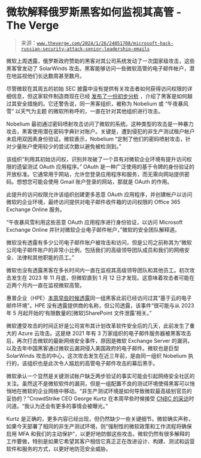 <!--yml

分类：未分类

日期：2024-05-27 15:17:41

-->

# 微软解释俄罗斯黑客如何监视其高管 - The Verge

> 来源：[`www.theverge.com/2024/1/26/24051708/microsoft-hack-russian-security-attack-senior-leadership-emails`](https://www.theverge.com/2024/1/26/24051708/microsoft-hack-russian-security-attack-senior-leadership-emails)

微软上周透露，俄罗斯政府赞助的黑客对其公司系统发动了一次国家级攻击，这些黑客曾发动了 SolarWinds 攻击。黑客能够访问一些微软高管的电子邮件帐户，潜在地监视他们长达数周甚至数月。

尽管微软在其周五的初始 SEC 披露中没有提供有关攻击者如何获得访问权限的详细信息，但这家软件制造商现在已经 [发布了一份初步分析](https://click.linksynergy.com/deeplink?id=nOD/rLJHOac&mid=24542&murl=https%3A%2F%2Fwww.microsoft.com%2Fen-us%2Fsecurity%2Fblog%2F2024%2F01%2F25%2Fmidnight-blizzard-guidance-for-responders-on-nation-state-attack%2F) ，介绍了黑客是如何越过其安全措施的。它还警告说，同一黑客组织，被称为 Nobelium 或 “午夜暴风雪” 以天气为主题 的微软所称呼的，一直在针对其他组织进行攻击。

Nobelium 最初通过密码喷射攻击访问了微软的系统。这种类型的攻击是一种暴力攻击，黑客使用潜在密码字典针对账户。关键是，遭到侵犯的非生产测试租户帐户未启用双因素身份验证。微软表示，Nobelium “定制了他们的密码喷射攻击，针对少量账户使用较少的尝试次数以避免被检测到。”

该组织“利用其初始访问权，识别并攻破了一个具有对微软企业环境有提升访问权限的遗留测试 OAuth 应用程序。” OAuth 是一种广泛使用的基于令牌的身份验证的开放标准。它通常用于网站，允许您登录应用程序和服务，而无需向网站提供密码。想想您可能会使用 Gmail 账户登录的网站，那就是 OAuth 的作用。

此提升的访问权限允许该组织创建更多恶意 OAuth 应用程序，并创建帐户以访问微软的企业环境，最终访问提供对电子邮件收件箱的访问权限的 Office 365 Exchange Online 服务。

“午夜暴风雪利用这些恶意 OAuth 应用程序进行身份验证，以访问 Microsoft Exchange Online 并针对微软企业电子邮件帐户，”微软的安全团队解释道。

微软没有透露有多少公司电子邮件账户被攻击和访问，但是公司之前称其为“微软公司电子邮件账户的非常小比例，包括我们的高级领导团队成员和我们的网络安全、法律和其他职能的员工。”

微软也没有透露黑客在多长时间内一直在监视其高级领导团队和其他员工。初次攻击发生在 2023 年 11 月底，但微软直到 1 月 12 日才发现。这意味着攻击者可能在近两个月内一直在监视微软高管。

惠普企业（HPE）[本周早些时候透露](https://www.sec.gov/ix?doc=/Archives/edgar/data/0001645590/000164559024000009/hpe-20240119.htm)同一组黑客此前已经访问过其“基于云的电子邮件环境”。HPE 没有透露提供商的名称，但公司透露，该事件“很可能与从 2023 年 5 月起开始的‘有限数量的[微软]SharePoint 文件泄露’相关。”

微软遭受攻击的时间正好是公司宣布其计划改革软件安全后的几天，此前发生了重大的 Azure 云攻击。这是继 2021 年有 3 万家组织的电子邮件服务器被黑客攻击后，再次打击微软的最新网络安全事件，原因是微软 Exchange Server 的漏洞，以及去年中国黑客通过微软云漏洞侵入美国政府的电子邮件。微软也是巨型 SolarWinds 攻击的中心，这次攻击发生在近三年前，是由同一组织 Nobelium 执行的，该组织也是此次令人尴尬的高管电子邮件攻击的幕后黑手。

微软承认一个显然是关键测试帐户缺乏两步验证的事实可能会引起网络安全社区的关注。虽然这不是微软软件的漏洞，但是一组配置不良的测试环境使得黑客可以悄悄地在微软的企业网络中移动。“非生产测试环境是如何导致微软最高级别官员的妥协的？”CrowdStrike CEO George Kurtz 在本周早些时候接受 [CNBC 的采访](https://www.cnbc.com/video/2024/01/22/crowdstrike-ceo-george-kurtz-on-microsoft-hack-and-what-it-means-for-cybersecurity-landscape.html)时问道。“我认为还会有更多的事情会被曝光。”

Kurtz 是正确的，更多内容已经出现，但仍然缺少一些关键细节。微软确实声称，如果今天部署了相同的非生产测试环境，则“强制性的微软政策和工作流程将确保启用 MFA 和我们的主动保护”，以更好地防御这些攻击。微软仍然有很多解释的工作要做，特别是如果它希望其客户相信它真正正在改进设计、构建、测试和运营软件和服务的方式，以更好地防范安全威胁。
